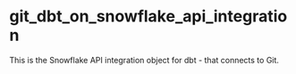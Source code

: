 # git_dbt_on_snowflake_api_integration
This is the Snowflake API integration object for dbt - that connects to Git.
